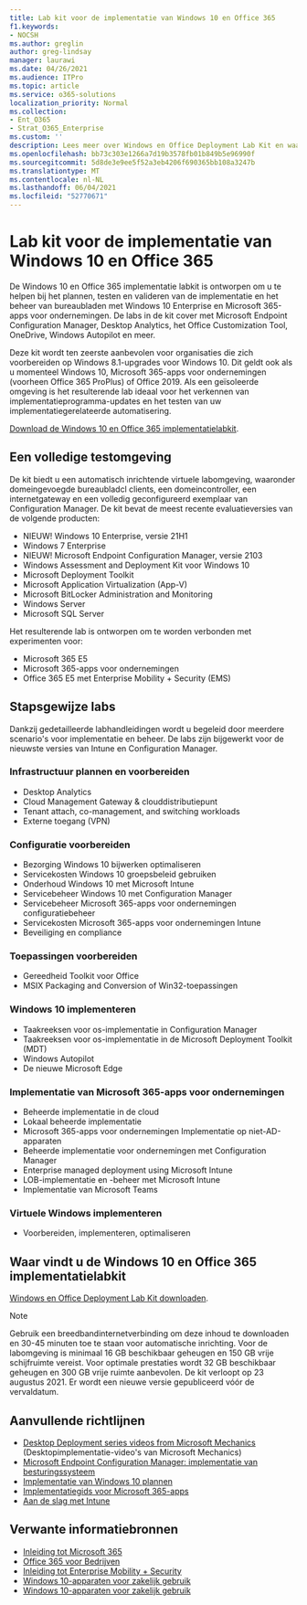 ```yaml
---
title: Lab kit voor de implementatie van Windows 10 en Office 365
f1.keywords:
- NOCSH
ms.author: greglin
author: greg-lindsay
manager: laurawi
ms.date: 04/26/2021
ms.audience: ITPro
ms.topic: article
ms.service: o365-solutions
localization_priority: Normal
ms.collection:
- Ent_O365
- Strat_O365_Enterprise
ms.custom: ''
description: Lees meer over Windows en Office Deployment Lab Kit en waar u het kunt vinden.
ms.openlocfilehash: bb73c303e1266a7d19b3578fb01b849b5e96990f
ms.sourcegitcommit: 5d8de3e9ee5f52a3eb4206f690365bb108a3247b
ms.translationtype: MT
ms.contentlocale: nl-NL
ms.lasthandoff: 06/04/2021
ms.locfileid: "52770671"
---
```

# <a name="windows-10-and-office-365-deployment-lab-kit"></a>Lab kit voor de implementatie van Windows 10 en Office 365

De Windows 10 en Office 365 implementatie labkit is ontworpen om u te helpen bij het plannen, testen en valideren van de implementatie en het beheer van bureaubladen met Windows 10 Enterprise en Microsoft 365-apps voor ondernemingen. De labs in de kit cover met Microsoft Endpoint Configuration Manager, Desktop Analytics, het Office Customization Tool, OneDrive, Windows Autopilot en meer.

Deze kit wordt ten zeerste aanbevolen voor organisaties die zich voorbereiden op Windows 8.1-upgrades voor Windows 10. Dit geldt ook als u momenteel Windows 10, Microsoft 365-apps voor ondernemingen (voorheen Office 365 ProPlus) of Office 2019. Als een geïsoleerde omgeving is het resulterende lab ideaal voor het verkennen van implementatieprogramma-updates en het testen van uw implementatiegerelateerde automatisering.

[Download de Windows 10 en Office 365 implementatielabkit](https://www.microsoft.com/evalcenter/evaluate-lab-kit).

## <a name="a-complete-lab-environment"></a>Een volledige testomgeving

De kit biedt u een automatisch inrichtende virtuele labomgeving, waaronder domeingevoegde bureaubladcl clients, een domeincontroller, een internetgateway en een volledig geconfigureerd exemplaar van Configuration Manager. De kit bevat de meest recente evaluatieversies van de volgende producten:

  - NIEUW! Windows 10 Enterprise, versie 21H1
  - Windows 7 Enterprise
  - NIEUW! Microsoft Endpoint Configuration Manager, versie 2103
  - Windows Assessment and Deployment Kit voor Windows 10
  - Microsoft Deployment Toolkit
  - Microsoft Application Virtualization (App-V)
  - Microsoft BitLocker Administration and Monitoring 
  - Windows Server 
  - Microsoft SQL Server 

Het resulterende lab is ontworpen om te worden verbonden met experimenten voor: 

  - Microsoft 365 E5
  - Microsoft 365-apps voor ondernemingen
  - Office 365 E5 met Enterprise Mobility + Security (EMS)

## <a name="step-by-step-labs"></a>Stapsgewijze labs

Dankzij gedetailleerde labhandleidingen wordt u begeleid door meerdere scenario's voor implementatie en beheer. De labs zijn bijgewerkt voor de nieuwste versies van Intune en Configuration Manager. 

### <a name="plan-and-prepare-infrastructure"></a>Infrastructuur plannen en voorbereiden 
- Desktop Analytics 
- Cloud Management Gateway & clouddistributiepunt 
- Tenant attach, co-management, and switching workloads 
- Externe toegang (VPN) 

### <a name="prepare-configuration"></a>Configuratie voorbereiden   

- Bezorging Windows 10 bijwerken optimaliseren   
- Servicekosten Windows 10 groepsbeleid gebruiken
- Onderhoud Windows 10 met Microsoft Intune   
- Servicebeheer Windows 10 met Configuration Manager   
- Servicebeheer Microsoft 365-apps voor ondernemingen configuratiebeheer   
- Servicekosten Microsoft 365-apps voor ondernemingen Intune  
- Beveiliging en compliance   

### <a name="prepare-applications"></a>Toepassingen voorbereiden    

- Gereedheid Toolkit voor Office  
- MSIX Packaging and Conversion of Win32-toepassingen   

### <a name="deploy-windows-10"></a>Windows 10 implementeren   

- Taakreeksen voor os-implementatie in Configuration Manager
- Taakreeksen voor os-implementatie in de Microsoft Deployment Toolkit (MDT)
- Windows Autopilot
- De nieuwe Microsoft Edge  

### <a name="deploy-microsoft-365-apps-for-enterprise"></a>Implementatie van Microsoft 365-apps voor ondernemingen    

- Beheerde implementatie in de cloud  
- Lokaal beheerde implementatie    
- Microsoft 365-apps voor ondernemingen Implementatie op niet-AD-apparaten 
- Beheerde implementatie voor ondernemingen met Configuration Manager
- Enterprise managed deployment using Microsoft Intune  
- LOB-implementatie en -beheer met Microsoft Intune
- Implementatie van Microsoft Teams

### <a name="deploy-windows-virtual-desktop"></a>Virtuele Windows implementeren  

- Voorbereiden, implementeren, optimaliseren
 
## <a name="where-to-find-the-windows-10-and-office-365-deployment-lab-kit"></a>Waar vindt u de Windows 10 en Office 365 implementatielabkit

[Windows en Office Deployment Lab Kit downloaden](https://www.microsoft.com/evalcenter/evaluate-lab-kit).

> [!NOTE]
> Gebruik een breedbandinternetverbinding om deze inhoud te downloaden en 30-45 minuten toe te staan voor automatische inrichting. Voor de labomgeving is minimaal 16 GB beschikbaar geheugen en 150 GB vrije schijfruimte vereist. Voor optimale prestaties wordt 32 GB beschikbaar geheugen en 300 GB vrije ruimte aanbevolen. De kit verloopt op 23 augustus 2021. Er wordt een nieuwe versie gepubliceerd vóór de vervaldatum.

## <a name="additional-guidance"></a>Aanvullende richtlijnen

  - [Desktop Deployment series videos from Microsoft Mechanics](https://www.aka.ms/watchhowtoshift) (Desktopimplementatie-video's van Microsoft Mechanics)
  - [Microsoft Endpoint Configuration Manager: implementatie van besturingssysteem](/mem/configmgr/osd/understand/introduction-to-operating-system-deployment)
  - [Implementatie van Windows 10 plannen](/windows/deployment/planning/index)
  - [Implementatiegids voor Microsoft 365-apps](/deployoffice/deployment-guide-microsoft-365-apps)
  - [Aan de slag met Intune](/intune/get-started-evaluation)

## <a name="related-resources"></a>Verwante informatiebronnen

  - [Inleiding tot Microsoft 365](https://www.microsoft.com/microsoft-365/default.aspx)
  - [Office 365 voor Bedrijven](https://products.office.com/business/office)
  - [Inleiding tot Enterprise Mobility + Security](https://www.microsoft.com/cloud-platform/enterprise-mobility-security)
  - [Windows 10-apparaten voor zakelijk gebruik](https://www.microsoft.com/WindowsForBusiness/windows-for-enterprise)
  - [Windows 10-apparaten voor zakelijk gebruik](https://www.microsoft.com/WindowsForBusiness/windows-for-small-business)
